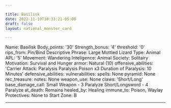 ```yaml
---

title: Basilisk
date: 2022-11-10T10:33:21-05:00
draft: false
layout: national_monster_card

---
```

Name: Basilisk
Body_points: '30'
Strength_bonus: '4'
threshold: '0'
rips_from: Pin/Bind
Descriptive Phrase: Large Mottled Lizard
Type: Animal
APL: '5'
Movement: Wandering
Inteligence: Animal
Society: Solitairy
Motivation: Survival and Hunger
armor: Natural (10)
offensive_abilities: 'Carrier Attack: Paralysis  Paralysis Poison x3  Duration of
  Paralysis: 10 Minutes'
defensive_abilities: 
vulnerabilities: 
spells: None
pyramid: None
rec_treasure: 
notes: None
weapon_use: None
claws: 'Short/Long'
base_damage_call: Small Weapon - 3 Paralyze Short/Longsword - 4 Paralyze
at_death: Remains
healed_by: Healing
immune_to: Poison, Waylay
Protectives: None to Start
Zone: B


---
